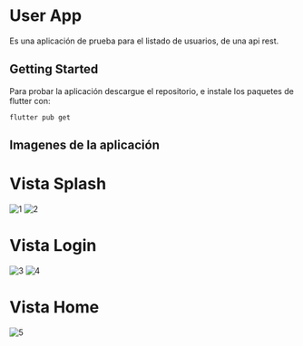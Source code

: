 # User App

Es una aplicación de prueba para el listado de usuarios, de una api rest.

## Getting Started

Para probar la aplicación descargue el repositorio, e instale los paquetes de flutter con:

```
flutter pub get
```

## Imagenes de la aplicación

# Vista Splash

![1](readme-images/1.PNG)
![2](readme-images/2.PNG)

# Vista Login

![3](readme-images/3.PNG)
![4](readme-images/4.PNG)

# Vista Home

![5](readme-images/5.PNG)
